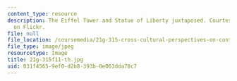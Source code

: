 ```yaml
---
content_type: resource
description: The Eiffel Tower and Statue of Liberty juxtaposed. Courtesy of Marionzetta
  on Flickr.
file: null
file_location: /coursemedia/21g-315-cross-cultural-perspectives-on-contemporary-french-society-fall-2011/031f45659ef0d2b8393b0e063dda78c7_21g-315f11-th.jpg
file_type: image/jpeg
resourcetype: Image
title: 21g-315f11-th.jpg
uid: 031f4565-9ef0-d2b8-393b-0e063dda78c7
---
```

